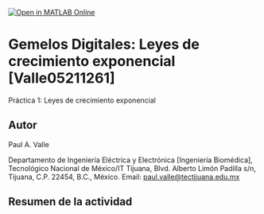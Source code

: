 [![Open in MATLAB Online](https://www.mathworks.com/images/responsive/global/open-in-matlab-online.svg)](https://matlab.mathworks.com/open/github/v1?repo=DrPaulValle/Gemelos-Digitales-Leyes-de-crecimiento-exponencial-Valle05211261-)

# Gemelos Digitales: Leyes de crecimiento exponencial [Valle05211261]
Práctica 1: Leyes de crecimiento exponencial

## Autor
Paul A. Valle

Departamento de Ingeniería Eléctrica y Electrónica [Ingeniería Biomédica], Tecnológico Nacional de México/IT Tijuana, Blvd. Alberto Limón Padilla s/n, Tijuana, C.P. 22454, B.C., México. Email: paul.valle@tectijuana.edu.mx


## Resumen de la actividad
